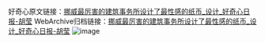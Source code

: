 好奇心原文链接：[挪威最厉害的建筑事务所设计了最性感的纸币_设计_好奇心日报-胡莹](https://www.qdaily.com/articles/2794.html)
WebArchive归档链接：[挪威最厉害的建筑事务所设计了最性感的纸币_设计_好奇心日报-胡莹](http://web.archive.org/web/20181001162235/http://www.qdaily.com:80/articles/2794.html)
![image](http://ww3.sinaimg.cn/large/007d5XDply1g3v6ivw2s4j30u06oib29)
